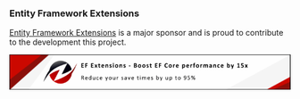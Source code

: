 ### Entity Framework Extensions

[Entity Framework Extensions](https://entityframework-extensions.net/?utm_source=simoncropp&utm_medium=DiffEngine) is a major sponsor and is proud to contribute to the development this project.

[![Entity Framework Extensions](https://raw.githubusercontent.com/VerifyTests/DiffEngine/refs/heads/main/docs/zzz.png)](https://entityframework-extensions.net/?utm_source=simoncropp&utm_medium=DiffEngine)